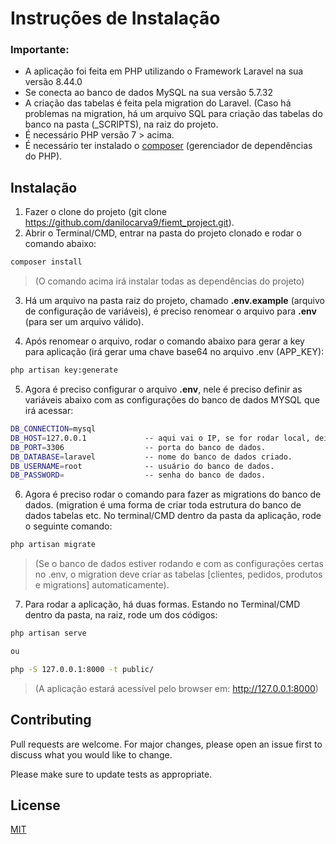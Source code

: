 # Instruções de Instalação 

### Importante:

* A aplicação foi feita em PHP utilizando o Framework Laravel na sua versão 8.44.0
* Se conecta ao banco de dados MySQL na sua versão 5.7.32
* A criação das tabelas é feita pela migration do Laravel. (Caso há problemas na migration, há um arquivo SQL para criação das tabelas do banco na pasta (_SCRIPTS), na raiz do projeto.
* É necessário PHP versão 7 > acima.
* É necessário ter instalado o [composer](https://getcomposer.org) (gerenciador de dependências do PHP).


## Instalação

1. Fazer o clone do projeto (git clone https://github.com/danilocarva9/fiemt_project.git).
2. Abrir o Terminal/CMD, entrar na pasta do projeto clonado e rodar o comando abaixo: 

```bash
composer install
```
 > (O comando acima irá instalar todas as dependências do projeto)


3. Há um arquivo na pasta raiz do projeto, chamado **.env.example** (arquivo de configuração de variáveis), é preciso renomear o arquivo para **.env** (para ser um arquivo válido).

4. Após renomear o arquivo, rodar o comando abaixo para gerar a key para aplicação (irá gerar uma chave base64 no arquivo .env (APP_KEY):
```bash
php artisan key:generate
```

5. Agora é preciso configurar o arquivo **.env**, nele é preciso definir as variáveis abaixo com as configurações do banco de dados MYSQL que irá acessar:
```bash
DB_CONNECTION=mysql
DB_HOST=127.0.0.1             -- aqui vai o IP, se for rodar local, deixar o atual.
DB_PORT=3306                  -- porta do banco de dados.
DB_DATABASE=laravel           -- nome do banco de dados criado.
DB_USERNAME=root              -- usuário do banco de dados.
DB_PASSWORD=                  -- senha do banco de dados.
```

6. Agora é preciso rodar o comando para fazer as migrations do banco de dados. (migration é uma forma de criar toda estrutura do banco de dados tabelas etc. No terminal/CMD dentro da pasta da aplicação, rode o seguinte comando:

```bash
php artisan migrate
```
> (Se o banco de dados estiver rodando e com as configurações certas no .env, o migration deve criar as tabelas [clientes, pedidos, produtos e migrations] automaticamente).

7. Para rodar a aplicação, há duas formas. Estando no Terminal/CMD dentro da pasta, na raiz, rode um dos códigos:

```bash
php artisan serve

ou

php -S 127.0.0.1:8000 -t public/
```
>(A aplicação estará acessível pelo browser em: http://127.0.0.1:8000)



## Contributing
Pull requests are welcome. For major changes, please open an issue first to discuss what you would like to change.

Please make sure to update tests as appropriate.

## License
[MIT](https://choosealicense.com/licenses/mit/)